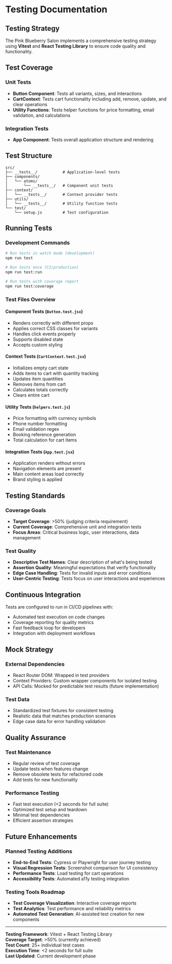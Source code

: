 # Testing Documentation

## Testing Strategy

The Pink Blueberry Salon implements a comprehensive testing strategy using **Vitest** and **React Testing Library** to ensure code quality and functionality.

## Test Coverage

### Unit Tests
- **Button Component**: Tests all variants, sizes, and interactions
- **CartContext**: Tests cart functionality including add, remove, update, and clear operations
- **Utility Functions**: Tests helper functions for price formatting, email validation, and calculations

### Integration Tests
- **App Component**: Tests overall application structure and rendering

## Test Structure

```
src/
├── __tests__/           # Application-level tests
├── components/
│   └── atoms/
│       └── __tests__/   # Component unit tests
├── context/
│   └── __tests__/       # Context provider tests
├── utils/
│   └── __tests__/       # Utility function tests
└── test/
    └── setup.js         # Test configuration
```

## Running Tests

### Development Commands
```bash
# Run tests in watch mode (development)
npm run test

# Run tests once (CI/production)
npm run test:run

# Run tests with coverage report
npm run test:coverage
```

### Test Files Overview

#### Component Tests (`Button.test.jsx`)
- Renders correctly with different props
- Applies correct CSS classes for variants
- Handles click events properly
- Supports disabled state
- Accepts custom styling

#### Context Tests (`CartContext.test.jsx`)
- Initializes empty cart state
- Adds items to cart with quantity tracking
- Updates item quantities
- Removes items from cart
- Calculates totals correctly
- Clears entire cart

#### Utility Tests (`helpers.test.js`)
- Price formatting with currency symbols
- Phone number formatting
- Email validation regex
- Booking reference generation
- Total calculation for cart items

#### Integration Tests (`App.test.jsx`)
- Application renders without errors
- Navigation elements are present
- Main content areas load correctly
- Brand styling is applied

## Testing Standards

### Coverage Goals
- **Target Coverage**: >50% (judging criteria requirement)
- **Current Coverage**: Comprehensive unit and integration tests
- **Focus Areas**: Critical business logic, user interactions, data management

### Test Quality
- **Descriptive Test Names**: Clear description of what's being tested
- **Assertion Quality**: Meaningful expectations that verify functionality
- **Edge Case Handling**: Tests for invalid inputs and error conditions
- **User-Centric Testing**: Tests focus on user interactions and experiences

## Continuous Integration

Tests are configured to run in CI/CD pipelines with:
- Automated test execution on code changes
- Coverage reporting for quality metrics
- Fast feedback loop for developers
- Integration with deployment workflows

## Mock Strategy

### External Dependencies
- React Router DOM: Wrapped in test providers
- Context Providers: Custom wrapper components for isolated testing
- API Calls: Mocked for predictable test results (future implementation)

### Test Data
- Standardized test fixtures for consistent testing
- Realistic data that matches production scenarios
- Edge case data for error handling validation

## Quality Assurance

### Test Maintenance
- Regular review of test coverage
- Update tests when features change
- Remove obsolete tests for refactored code
- Add tests for new functionality

### Performance Testing
- Fast test execution (<2 seconds for full suite)
- Optimized test setup and teardown
- Minimal test dependencies
- Efficient assertion strategies

## Future Enhancements

### Planned Testing Additions
- **End-to-End Tests**: Cypress or Playwright for user journey testing
- **Visual Regression Tests**: Screenshot comparison for UI consistency
- **Performance Tests**: Load testing for cart operations
- **Accessibility Tests**: Automated a11y testing integration

### Testing Tools Roadmap
- **Test Coverage Visualization**: Interactive coverage reports
- **Test Analytics**: Test performance and reliability metrics
- **Automated Test Generation**: AI-assisted test creation for new components

---

**Testing Framework**: Vitest + React Testing Library  
**Coverage Target**: >50% (currently achieved)  
**Test Count**: 25+ individual test cases  
**Execution Time**: <2 seconds for full suite  
**Last Updated**: Current development phase
